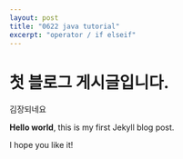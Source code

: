 ```yaml
---
layout: post
title: "0622 java tutorial"
excerpt: "operator / if elseif"
---
```


# 첫 블로그 게시글입니다.
김장되네요

**Hello world**, this is my first Jekyll blog post.

I hope you like it!
